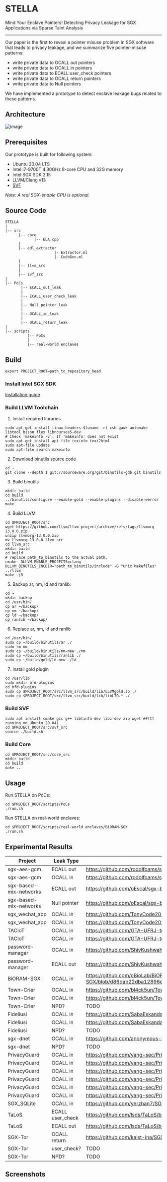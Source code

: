 # STELLA
Mind Your Enclave Pointers! Detecting Privacy Leakage for SGX Applications via Sparse Taint Analysis
<hr>

Our paper is the first to reveal a pointer misuse problem in SGX software that leads to privacy leakage, and we summarize five pointer-misuse patterns:
* write private data to OCALL out pointers
* write private data to OCALL in pointers
* write private data to ECALL user_check pointers
* write private data to OCALL return pointers
* write private data to Null pointers

We have implemented a prototype to detect enclave leakage bugs related to these patterns.
## Architecture
![image](https://user-images.githubusercontent.com/16433413/201198036-b17c25f0-9a14-42f0-8150-123a13e04dbc.png)

## Prerequisites
Our prototype is built for following system:
* Ubuntu 20.04 LTS
* Intel i7-9700T 4.30GHz 8-core CPU and 32G memory
* Intel SGX SDK 2.15
* LLVM/Clang v13
* [SVF](https://github.com/SVF-tools/SVF)

*Note: A real SGX-enable CPU is optional.*

## Source Code
```
STELLA
|
|-- src
      |-- core
             |-- ELA.cpp
      |
      |-- edl_extractor
                      |- Extractor.ml
                      |- CodeGen.ml
      |
      |-- llvm_src
      |
      |-- svf_src
|
|-- PoCs
       |-- ECALL_out_leak
       |
       |-- ECALL_user_check_leak
       |
       |-- Null_pointer_leak
       |
       |-- OCALL_in_leak
       |
       |-- OCALL_return_leak
|
|-- scripts
          |-- PoCs
          |
          |-- real-world enclaves

```

## Build
```
export PROJECT_ROOT=path_to_repository_head
```
### Install Intel SGX SDK
[Installation guide](https://github.com/intel/linux-sgx)

### Build LLVM Toolchain
1. Install required libraries
```text
sudo apt-get install linux-headers-$(uname -r) csh gawk automake libtool bison flex libncurses5-dev
# Check 'makeinfo -v'. If 'makeinfo' does not exist
sudo apt-get install apt-file texinfo texi2html
sudo apt-file update
sudo apt-file search makeinfo
```

2. Download binutils source code
```text
cd ~
git clone --depth 1 git://sourceware.org/git/binutils-gdb.git binutils
```

3. Build binutils
```text
mkdir build
cd build
../binutils/configure --enable-gold --enable-plugins --disable-werror
make
```

4. Build LLVM
```text
cd $PROJECT_ROOT/src
wget https://github.com/llvm/llvm-project/archive/refs/tags/llvmorg-13.0.0.zip
unzip llvmorg-13.0.0.zip
mv llvmorg-13.0.0 llvm_src
cd llvm_src
mkdir build
cd build
# replace path_to_binutils to the actual path.
cmake -DLLVM_ENABLE_PROJECTS=clang -DLLVM_BINUTILS_INCDIR="path_to_binutils/include" -G "Unix Makefiles" ../llvm
make -j8
```

5. Backup ar, nm, ld and ranlib:
```text
cd ~
mkdir backup
cd /usr/bin/
cp ar ~/backup/
cp nm ~/backup/
cp ld ~/backup/
cp ranlib ~/backup/
```

6. Replace ar, nm, ld and ranlib
```text
cd /usr/bin/
sudo cp ~/build/binutils/ar ./
sudo rm nm
sudo cp ~/build/binutils/nm-new ./nm
sudo cp ~/build/binutils/ranlib ./
sudo cp ~/build/gold/ld-new ./ld
```

7. Install gold plugin
```text
cd /usr/lib
sudo mkdir bfd-plugins
cd bfd-plugins
sudo cp $PROJECT_ROOT/src/llvm_src/build/lib/LLVMgold.so ./
sudo cp $PROJECT_ROOT/src/llvm_src/build/lib/libLTO.* ./
```

### Build SVF
```text
sudo apt install cmake gcc g++ libtinfo-dev libz-dev zip wget ##(If running on Ubuntu 20.04)
cd $PROJECT_ROOT/src/svf_src
source ./build.sh
```
### Build Core
```text
cd $PROJECT_ROOT/src/core_src
mkdir build
cd build
make ..
```

## Usage
Run STELLA on PoCs:
```
cd $PROJECT_ROOT/scripts/PoCs
./run.sh
```
Run STELLA on real-world enclaves:
```
cd $PROJECT_ROOT/scripts/real-world enclaves/BiORAM-SGX
./run.sh
```

## Experimental Results
|Project               |Leak Type       |Vulnerable  Code Location                                                                                                                 |
|----------------------|----------------|------------------------------------------------------------------------------------------------------------------------------------------|
|sgx-aes-gcm           |ECALL out       |https://github.com/rodolfoams/sgx-aes-gcm/blob/3378ba101ed9bfc555d933c669dfda5fd03235e3/CryptoEnclave/CryptoEnclave.cpp#L24               |
|sgx-aes-gcm           |OCALL in        |https://github.com/rodolfoams/sgx-aes-gcm/blob/3378ba101ed9bfc555d933c669dfda5fd03235e3/CryptoEnclave/CryptoEnclave.cpp#L25               |
|sgx-based-mix-networks|ECALL out       |https://github.com/oEscal/sgx-based-mix-networks/blob/2827f1004005ab6dca1cd060529bbae057b8cc61/mix_solution/Enclave/Enclave.cpp#L164      |
|sgx-based-mix-networks|Null pointer    |https://github.com/oEscal/sgx-based-mix-networks/blob/2827f1004005ab6dca1cd060529bbae057b8cc61/mix_solution/Enclave/Enclave.cpp#L156      |
|sgx_wechat_app        |OCALL in        |https://github.com/TonyCode2012/sgx_wechat_app/blob/56a8d55a089dc63b8bd43c06171c3c11e0a11753/Server/Enclave/Enclave.cpp#L130              |
|sgx_wechat_app        |OCALL in        |https://github.com/TonyCode2012/sgx_wechat_app/blob/56a8d55a089dc63b8bd43c06171c3c11e0a11753/Server/Enclave/Enclave.cpp#L149              |
|TACIoT                |OCALL in        |https://github.com/GTA-UFRJ-team/TACIoT/blob/99db93101cc881b7ce03d485b86f6b7da1ecea5d/server/server_enclave/server_enclave.cpp#L153       |
|TACIoT                |OCALL in        |https://github.com/GTA-UFRJ-team/TACIoT/blob/99db93101cc881b7ce03d485b86f6b7da1ecea5d/server/server_enclave/server_enclave.cpp#L163       |
|password-manager      |OCALL in        |https://github.com/ShivKushwah/password-manager/blob/100cdcdbc14b49a3118f6cbca445eddfa6009e41/Enclave/Enclave.cpp#L278                    |
|password-manager      |ECALL out       |https://github.com/ShivKushwah/password-manager/blob/100cdcdbc14b49a3118f6cbca445eddfa6009e41/Enclave/Enclave.cpp#L188                    |
|BiORAM-SGX            |OCALL in        |https://github.com/cBioLab/BiORAM-SGX/blob/d86dab22dba12896e9e0c7ebd968ff064dcefe6b/dataowner_data/EncryptAES_SGX/Enclave/Enclave.cpp#L154|
|Town-Crier            |OCALL in        |https://github.com/bl4ck5un/Town-Crier/blob/78e19969dddf0964da9db1e9d1043e62f231daea/src/Enclave/hybrid_cipher.cpp#L99                    |
|Town-Crier            |OCALL in        |https://github.com/bl4ck5un/Town-Crier/blob/33471ff56cb75c9672a51c9d9c20352c96cc3444/win/Enclave/SSLClient.c#L1030                        |
|Town-Crier            |NPD?            |TODO                                                                                                                                      |
|Fideliusi             |OCALL in        |https://github.com/SabaEskandarian/Fidelius/blob/ab0d846506d2545ce570f295e154481c75a73a47/web_enclave/isv_enclave/isv_enclave.cpp#L1036   |
|Fideliusi             |OCALL in        |https://github.com/SabaEskandarian/Fidelius/blob/ab0d846506d2545ce570f295e154481c75a73a47/web_enclave/isv_enclave/isv_enclave.cpp#L1020   |
|Fideliusi             |NPD?            |TODO                                                                                                                                      |
|sgx-dnet              |OCALL in        |https://github.com/anonymous-xh/sgx-dnet/blob/0fe09ccb9aa622d55b1b78ffd552feabe34f34e3/Enclave/dnet-in/src/parser.c#L1104                 |
|sgx-dnet              |NPD?            |TODO                                                                                                                                      |
|PrivacyGuard          |OCALL in        |https://github.com/yang-sec/PrivacyGuard/blob/94e888aaaf3db019d61a6585aaecf6780bccb408/DataBroker/Enclave/enclave.cpp#L490                |
|PrivacyGuard          |OCALL in        |https://github.com/yang-sec/PrivacyGuard/blob/94e888aaaf3db019d61a6585aaecf6780bccb408/DataBroker/Enclave/enclave.cpp#L502                |
|PrivacyGuard          |OCALL in        |https://github.com/yang-sec/PrivacyGuard/blob/94e888aaaf3db019d61a6585aaecf6780bccb408/CEE_old/isv_enclave/isv_enclave.cpp#L483           |
|PrivacyGuard          |OCALL in        |https://github.com/yang-sec/PrivacyGuard/blob/94e888aaaf3db019d61a6585aaecf6780bccb408/CEE_old/isv_enclave/isv_enclave.cpp#L510           |
|PrivacyGuard          |OCALL in        |https://github.com/yang-sec/PrivacyGuard/blob/94e888aaaf3db019d61a6585aaecf6780bccb408/iDataAgent/Enclave/enclave.cpp#L461                |
|PrivacyGuard          |OCALL in        |https://github.com/yang-sec/PrivacyGuard/blob/94e888aaaf3db019d61a6585aaecf6780bccb408/iDataAgent/Enclave/enclave.cpp#L473                |
|SGX_SQLite            |OCALL in        |https://github.com/yerzhan7/SGX_SQLite/issues/8                                                                                           |
|TaLoS                 |ECALL user_check|https://github.com/lsds/TaLoS/blob/052a93d6f62720a9027a56274e060b9bc84ea978/src/talos/patch/ssl_lib.c.patch#L1396                         |
|TaLoS                 |ECALL out       |https://github.com/lsds/TaLoS/blob/052a93d6f62720a9027a56274e060b9bc84ea978/src/talos/patch/ssl_lib.c.patch#L1190                         |
|SGX-Tor               |OCALL return    |https://github.com/kaist-ina/SGX-Tor/blob/193d4f072d49799a25830c75ef7b29f0f960e66d/Enclave/TorSGX/rendservice.c#L1254                     |
|SGX-Tor               |user_check?     |TODO                                                                                                                                      |
|SGX-Tor               |NPD?            |TODO                                                                                                                                      |
## Screenshots
